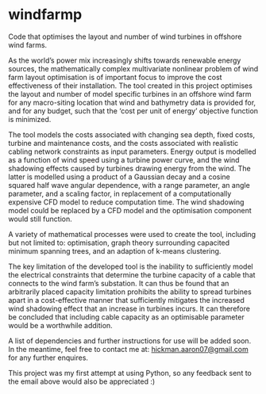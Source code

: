 # windfarmp
Code that optimises the layout and number of wind turbines in offshore wind farms.

As the world’s power mix increasingly shifts towards renewable energy sources, the mathematically
complex multivariate nonlinear problem of wind farm layout optimisation is of important focus to
improve the cost effectiveness of their installation. The tool created in this project optimises
the layout and number of model specific turbines in an offshore wind farm for any macro-siting location
that wind and bathymetry data is provided for, and for any budget, such that the ‘cost per unit of energy’
objective function is minimized.

The tool models the costs associated with changing sea depth, fixed costs, turbine and maintenance costs,
and the costs associated with realistic cabling network constraints as input parameters. Energy output is
modelled as a function of wind speed using a turbine power curve, and the wind shadowing effects caused by
turbines drawing energy from the wind. The latter is modelled using a product of a Gaussian decay and a cosine
squared half wave angular dependence, with a range parameter, an angle parameter, and a scaling factor, in
replacement of a computationally expensive CFD model to reduce computation time. The wind shadowing model
could be replaced by a CFD model and the optimisation component would still function.

A variety of mathematical processes were used to create the tool, including but not limited to: optimisation,
graph theory surrounding capacited minimum spanning trees, and an adaption of k-means clustering.

The key limitation of the developed tool is the inability to sufficiently model the electrical constraints
that determine the turbine capacity of a cable that connects to the wind farm’s substation. It can thus be found
that an arbitrarily placed capacity limitation prohibits the ability to spread turbines apart in a cost-effective
manner that sufficiently mitigates the increased wind shadowing effect that an increase in turbines incurs.
It can therefore be concluded that including cable capacity as an optimisable parameter would be a worthwhile addition.

A list of dependencies and further instructions for use will be added soon. In the meantime, feel free to contact me at:
hickman.aaron07@gmail.com for any further enquires.

This project was my first attempt at using Python, so any feedback sent to the email above would also be appreciated :)
